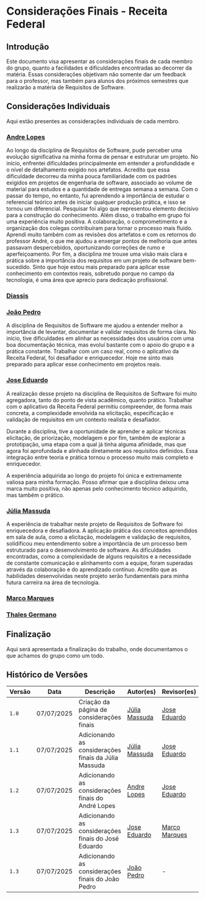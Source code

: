 # Considerações Finais - Receita Federal

## Introdução

Este documento visa apresentar as considerações finais de cada membro do grupo, quanto a facilidades e dificuldades encontradas ao decorrer da matéria. Essas considerações objetivam não somente dar um feedback para o professor, mas também para alunos dos próximos semestres que realizarão a matéria de Requisitos de Software.

## Considerações Individuais

Aqui estão presentes as considerações individuais de cada membro.


### [Andre Lopes](https://github.com/andrewslopes)

Ao longo da disciplina de Requisitos de Software, pude perceber uma evolução significativa na minha forma de pensar e estruturar um projeto. No início, enfrentei dificuldades principalmente em entender a profundidade e o nível de detalhamento exigido nos artefatos. Acredito que essa dificuldade decorreu da minha pouca familiaridade com os padrões exigidos em projetos de engenharia de software, associado ao volume de material para estudos e a quantidade de entregas semana a semana. Com o passar do tempo, no entanto, fui aprendendo a importância de estudar o referencial teórico antes de iniciar qualquer produção prática, e isso se tornou um diferencial. Pesquisar foi algo que representou elemento decisivo para a construção do conhecimento.
Além disso, o trabalho em grupo foi uma experiência muito positiva. A colaboração, o comprometimento e a organização dos colegas contribuíram para tornar o processo mais fluido. Aprendi muito também com as revisões dos artefatos e com os retornos do professor André, o que me ajudou a enxergar pontos de melhoria que antes passavam despercebidos, oportunizando correções de rumo e aperfeiçoamento. Por fim, a disciplina me trouxe uma visão mais clara e prática sobre a importância dos requisitos em um projeto de software bem-sucedido. Sinto que hoje estou mais preparado para aplicar esse conhecimento em contextos reais, sobretudo porque no campo da tecnologia, é uma área que aprecio para dedicação profissional.


### [Diassis](https://github.com/Diaxiz)



### [João Pedro](https://github.com/JpRodrigues2)
A disciplina de Requisitos de Software me ajudou a entender melhor a importância de levantar, documentar e validar requisitos de forma clara. No início, tive dificuldades em alinhar as necessidades dos usuários com uma boa documentação técnica, mas evoluí bastante com o apoio do grupo e a prática constante. Trabalhar com um caso real, como o aplicativo da Receita Federal, foi desafiador e enriquecedor. Hoje me sinto mais preparado para aplicar esse conhecimento em projetos reais.



### [Jose Eduardo](https://github.com/jevprado)

A realização desse projeto na disciplina de Requisitos de Software foi muito agregadora, tanto do ponto de vista acadêmico, quanto prático. Trabalhar com o aplicativo da Receita Federal permitiu compreender, de forma mais concreta, a complexidade envolvida na elicitação, especificação e validação de requisitos em um contexto realista e desafiador.

Durante a disciplina, tive a oportunidade de aprender e aplicar técnicas elicitação, de priorização,  modelagem e por fim, também de explorar a prototipação, uma etapa com a qual já tinha alguma afinidade, mas que agora foi aprofundada e alinhada diretamente aos requisitos definidos. Essa integração entre teoria e prática tornou o processo muito mais completo e enriquecedor.

A experiência adquirida ao longo do projeto foi única e extremamente valiosa para minha formação. Posso afirmar que a disciplina deixou uma marca muito positiva, não apenas pelo conhecimento técnico adquirido, mas também o prático. 


### [Júlia Massuda](https://github.com/JuliaReis18) 

A experiência de trabalhar neste projeto de Requisitos de Software foi enriquecedora e desafiadora. A aplicação prática dos conceitos aprendidos em sala de aula, como a elicitação, modelagem e validação de requisitos, solidificou meu entendimento sobre a importância de um processo bem estruturado para o desenvolvimento de software. As dificuldades encontradas, como a complexidade de alguns requisitos e a necessidade de constante comunicação e alinhamento com a equipe, foram superadas através da colaboração e do aprendizado contínuo. Acredito que as habilidades desenvolvidas neste projeto serão fundamentais para minha futura carreira na área de tecnologia.


### [Marco Marques](https://github.com/marcomarquesdc) 

### [Thales Germano](https://github.com/thalesgvl)

## Finalização

Aqui será apresentada a finalização do trabalho, onde documentamos o que achamos do grupo como um todo.

## Histórico de Versões

| Versão | Data | Descrição | Autor(es) | Revisor(es) |
| --- | --- | --- | --- | --- |
| `1.0` | 07/07/2025 | Criação da página de considerações finais | [Júlia Massuda](https://github.com/JuliaReis18) |[Jose Eduardo](https://github.com/jevprado) |
| `1.1` | 07/07/2025 | Adicionando as considerações finais da Júlia Massuda | [Júlia Massuda](https://github.com/JuliaReis18) | [Jose Eduardo](https://github.com/jevprado) |
| `1.2` | 07/07/2025 | Adicionando as considerações finais do André Lopes | [Andre Lopes](https://github.com/andrewslopes) | [Jose Eduardo](https://github.com/jevprado) |
| `1.3` | 07/07/2025 | Adicionando as considerações finais do José Eduardo | [Jose Eduardo](https://github.com/jevprado) | [Marco Marques](https://github.com/marcomarquesdc) |
| `1.3` | 07/07/2025 | Adicionando as considerações finais do João Pedro | [João Pedro](https://github.com/JpRodrigues2) | - |

